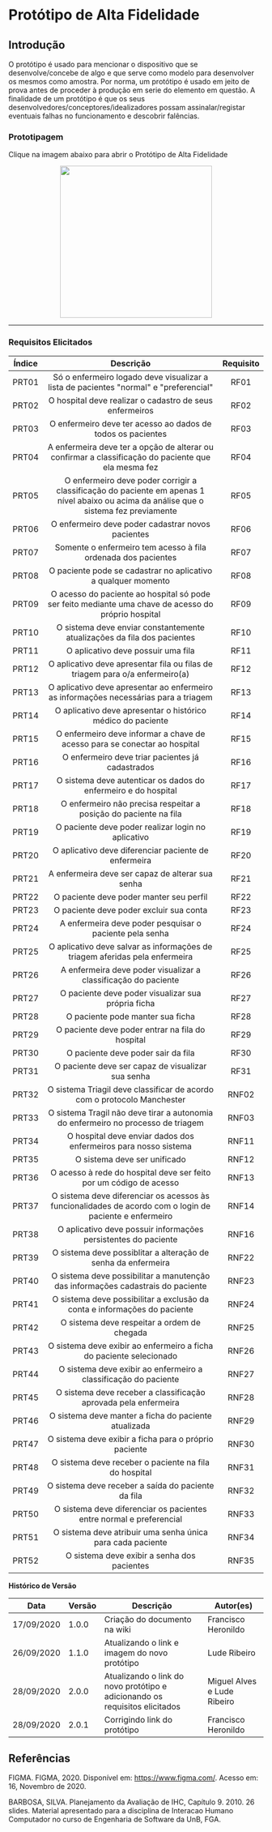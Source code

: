 # Protótipo de Alta Fidelidade

## Introdução

O protótipo é usado para mencionar o dispositivo que se desenvolve/concebe de algo e que serve como modelo para desenvolver os mesmos como amostra. Por norma, um protótipo é usado em jeito de prova antes de proceder à produção em serie do elemento em questão. A finalidade de um protótipo é que os seus desenvolvedores/conceptores/idealizadores possam assinalar/registar eventuais falhas no funcionamento e descobrir falências.

### Prototipagem

Clique na imagem abaixo para abrir o Protótipo de Alta Fidelidade

[<div align="center"><img width="300px" height="auto" src="https://i.imgur.com/nkeGUx7.png"/></div>](https://www.figma.com/proto/Xa8vbwRrB9mXiYjerwYTzS/High-Prototype-TRIAGIL?node-id=1%3A8&scaling=scale-down)

---

### Requisitos Elicitados

|Índice|Descrição| Requisito|
|:--:|:----:|:----:|
|PRT01|Só o enfermeiro logado deve visualizar a lista de pacientes "normal" e "preferencial" | RF01|
|PRT02|O hospital deve realizar o cadastro de seus enfermeiros| RF02|
|PRT03|O enfermeiro deve ter acesso ao dados de todos os pacientes|RF03|
|PRT04|A enfermeira deve ter a opção de alterar ou confirmar a classificação do paciente que ela mesma fez | RF04|
|PRT05|O enfermeiro deve poder corrigir a classificação do paciente em apenas 1 nível abaixo ou acima da análise que o sistema fez previamente| RF05|
|PRT06|O enfermeiro deve poder cadastrar novos pacientes | RF06|
|PRT07|Somente o enfermeiro tem acesso à fila ordenada dos pacientes | RF07|
|PRT08|O paciente pode se cadastrar no aplicativo a qualquer momento | RF08 |
|PRT09|O acesso do paciente ao hospital só pode ser feito mediante uma chave de acesso do próprio hospital |RF09|
|PRT10|O sistema deve enviar constantemente atualizações da fila dos pacientes | RF10 |
|PRT11|O aplicativo deve possuir uma fila| RF11 |
|PRT12|O aplicativo deve apresentar fila ou filas de triagem para o/a enfermeiro(a) | RF12 |
|PRT13|O aplicativo deve apresentar ao enfermeiro as informações necessárias para a triagem | RF13|
|PRT14|O aplicativo deve apresentar o histórico médico do paciente | RF14|
|PRT15|O enfermeiro deve informar a chave de acesso para se conectar ao hospital | RF15 |
|PRT16|O enfermeiro deve triar pacientes já cadastrados| RF16 |
|PRT17|O sistema deve autenticar os dados do enfermeiro e do hospital| RF17|
|PRT18|O enfermeiro não precisa respeitar a posição do paciente na fila| RF18 |
|PRT19|O paciente deve poder realizar login no aplicativo |RF19|
|PRT20|O aplicativo deve diferenciar paciente de enfermeira |RF20|
|PRT21|A enfermeira deve ser capaz de alterar sua senha |RF21|
|PRT22|O paciente deve poder manter seu perfil |RF22|
|PRT23|O paciente deve poder excluir sua conta |RF23|
|PRT24|A enfermeira deve poder pesquisar o paciente pela senha|RF24|
|PRT25|O aplicativo deve salvar as informações de triagem aferidas pela enfermeira|RF25|
|PRT26|A enfermeira deve poder visualizar a classificação do paciente|RF26|
|PRT27|O paciente deve poder visualizar sua própria ficha|RF27|
|PRT28|O paciente pode manter sua ficha|RF28|
|PRT29|O paciente deve poder entrar na fila do hospital|RF29|
|PRT30|O paciente deve poder sair da fila|RF30|
|PRT31|O paciente deve ser capaz de visualizar sua senha|RF31|
|PRT32|O sistema Triagil deve classificar de acordo com o protocolo Manchester|RNF02|
|PRT33|O sistema Tragil não deve tirar a autonomia do enfermeiro no processo de triagem|RNF03|
|PRT34|O hospital deve enviar dados dos enfermeiros para nosso sistema|RNF11|
|PRT35|O sistema deve ser unificado|RNF12|
|PRT36|O acesso à rede do hospital deve ser feito por um código de acesso|RNF13|
|PRT37|O sistema deve diferenciar os acessos às funcionalidades de acordo com o login de paciente e enfermeiro|RNF14|
|PRT38|O aplicativo deve possuir informações persistentes do paciente|RNF16|
|PRT39|O sistema deve possiblitar a alteração de senha da enfermeira|RNF22|
|PRT40|O sistema deve possibilitar a manutenção das informações cadastrais do paciente|RNF23|
|PRT41|O sistema deve possibilitar a exclusão da conta e informações do paciente|RNF24|
|PRT42|O sistema deve respeitar a ordem de chegada|RNF25|
|PRT43|O sistema deve exibir ao enfermeiro a ficha do paciente selecionado|RNF26|
|PRT44|O sistema deve exibir ao enfermeiro a classificação do paciente|RNF27|
|PRT45|O sistema deve receber a classificação aprovada pela enfermeira|RNF28|
|PRT46|O sistema deve manter a ficha do paciente atualizada|RNF29|
|PRT47|O sistema deve exibir a ficha para o próprio paciente|RNF30|
|PRT48|O sistema deve receber o paciente na fila do hospital|RNF31|
|PRT49|O sistema deve receber a saída do paciente da fila|RNF32|
|PRT50|O sistema deve diferenciar os pacientes entre normal e preferencial|RNF33|
|PRT51|O sistema deve atribuir uma senha única para cada paciente|RNF34|
|PRT52|O sistema deve exibir a senha dos pacientes|RNF35|

**Histórico de Versão**

| Data | Versão | Descrição | Autor(es) |
| --- | --- | --- | --- |
| 17/09/2020 | 1.0.0 | Criação do documento na wiki  | Francisco Heronildo |
| 26/09/2020 | 1.1.0 | Atualizando o link e imagem do novo protótipo  | Lude Ribeiro |
| 28/09/2020 | 2.0.0 | Atualizando o link do novo protótipo e adicionando os requisitos elicitados | Miguel Alves e Lude Ribeiro |
| 28/09/2020 | 2.0.1 | Corrigindo link do protótipo | Francisco Heronildo |

## Referências

FIGMA. FIGMA, 2020. Disponível em: <https://www.figma.com/>. Acesso em: 16, Novembro de 2020.

BARBOSA, SILVA. Planejamento da Avaliação de IHC, Capítulo 9. 2010. 26 slides. Material apresentado para a disciplina de Interacao Humano Computador no curso de Engenharia de Software da UnB, FGA.
